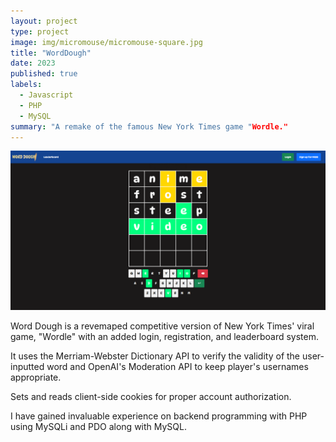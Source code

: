 ```yaml
---
layout: project
type: project
image: img/micromouse/micromouse-square.jpg
title: "WordDough"
date: 2023
published: true
labels:
  - Javascript
  - PHP
  - MySQL
summary: "A remake of the famous New York Times game "Wordle."
---
```


<img class="img-fluid" src="../img/worddough/Word-Dough-Home.png">

Word Dough is a revemaped competitive version of New York Times' viral game, "Wordle" with an added login, registration, and leaderboard system.

It uses the Merriam-Webster Dictionary API to verify the validity of the user-inputted word and OpenAI's Moderation API to keep player's usernames appropriate.

Sets and reads client-side cookies for proper account authorization.

I have gained invaluable experience on backend programming with PHP using MySQLi and PDO along with MySQL.


